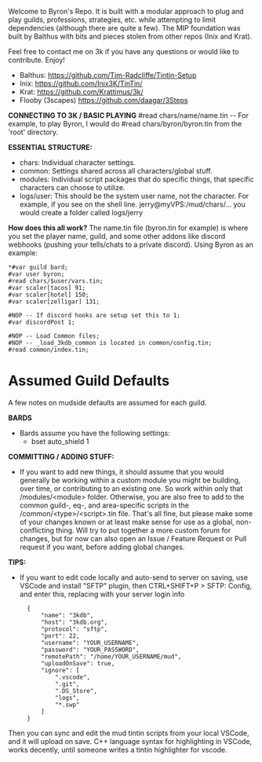 Welcome to Byron's Repo.  It is built with a modular approach to plug and play guilds, professions, strategies, etc. while attempting to limit dependencies (although there are quite a few).  The MIP foundation was built by Balthus with bits and pieces stolen from other repos (Inix and Krat).  

Feel free to contact me on 3k if you have any questions or would like to contribute.  Enjoy!

* Balthus: https://github.com/Tim-Radcliffe/Tintin-Setup
* Inix: https://github.com/Inix3K/TinTin/
* Krat: https://github.com/Krattimus/3k/
* Flooby (3scapes) https://github.com/daagar/3Steps


**CONNECTING TO 3K / BASIC PLAYING**
#read chars/name/name.tin  -- For example, to play Byron, I would do #read chars/byron/byron.tin from the 'root' directory.


**ESSENTIAL STRUCTURE:**
* chars: Individual character settings.
* common: Settings shared across all characters/global stuff.
* modules: Individual script packages that do specific things, that specific characters can choose to utilize.
* logs/user: This should be the system user name, not the character.  For example, if you see on the shell line.  jerry@myVPS:/mud/chars/... you would create a folder called logs/jerry

**How does this all work?**
The name.tin file (byron.tin for example) is where you set the player name, guild, and some other addons like discord webhooks (pushing your tells/chats to a private discord).
Using Byron as an example:

    *#var guild bard;
    #var user byron;
    #read chars/$user/vars.tin;
    #var scaler[tacos] 91;
    #var scaler[hotel] 150;
    #var scaler[zelligar] 131;

    #NOP -- If discord hooks are setup set this to 1;
    #var discordPost 1;

    #NOP -- Load Common files;
    #NOP -- _load_3kdb_common is located in common/config.tin;
    #read common/index.tin;


# Assumed Guild Defaults
A few notes on mudside defaults are assumed for each guild.

**BARDS**
* Bards assume you have the following settings:
    * bset auto_shield 1


**COMMITTING / ADDING STUFF:**
* If you want to add new things, it should assume that you would generally be working within a custom module you might be building, over time, or contributing to an existing one. So work within only that /modules/\<module\> folder. Otherwise, you are also free to add to the common guild-, eq-, and area-specific scripts in the /common/\<type\>/\<script\>.tin file. That's all fine, but please make some of your changes known or at least make sense for use as a global, non-conflicting thing. Will try to put together a more custom forum for changes, but for now can also open an Issue / Feature Request or Pull request if you want, before adding global changes. 

**TIPS:**
* If you want to edit code locally and auto-send to server on saving, use VSCode and install "SFTP" plugin, then CTRL+SHIFT+P > SFTP: Config, and enter this, replacing with your server login info

        {
            "name": "3kdb",
            "host": "3kdb.org",
            "protocol": "sftp",
            "port": 22,
            "username": "YOUR_USERNAME",
            "password": "YOUR_PASSWORD",
            "remotePath": "/home/YOUR_USERNAME/mud",
            "uploadOnSave": true,
            "ignore": [
                ".vscode",
                ".git",
                ".DS_Store",
                "logs",
                "*.swp"
            ]
        }

Then you can sync and edit the mud tintin scripts from your local VSCode, and it will upload on save. C++ language syntax for highlighting in VSCode, works decently, until someone writes a tintin highlighter for vscode. 
